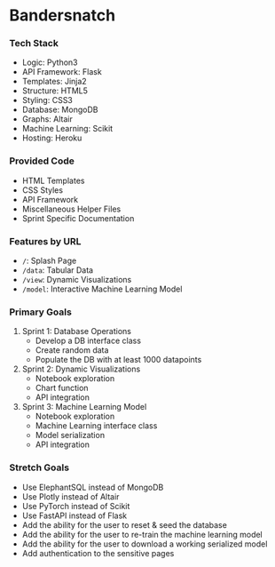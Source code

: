 # Bandersnatch

### Tech Stack
- Logic: Python3
- API Framework: Flask
- Templates: Jinja2
- Structure: HTML5
- Styling: CSS3
- Database: MongoDB
- Graphs: Altair
- Machine Learning: Scikit
- Hosting: Heroku

### Provided Code
- HTML Templates
- CSS Styles
- API Framework
- Miscellaneous Helper Files
- Sprint Specific Documentation

### Features by URL
- `/`: Splash Page
- `/data`: Tabular Data
- `/view`: Dynamic Visualizations
- `/model`: Interactive Machine Learning Model

### Primary Goals
1. Sprint 1: Database Operations
	- Develop a DB interface class
	- Create random data
	- Populate the DB with at least 1000 datapoints
2. Sprint 2: Dynamic Visualizations
	- Notebook exploration
	- Chart function
	- API integration
3. Sprint 3: Machine Learning Model
	- Notebook exploration
	- Machine Learning interface class
	- Model serialization
	- API integration

### Stretch Goals
- Use ElephantSQL instead of MongoDB
- Use Plotly instead of Altair
- Use PyTorch instead of Scikit
- Use FastAPI instead of Flask
- Add the ability for the user to reset & seed the database
- Add the ability for the user to re-train the machine learning model
- Add the ability for the user to download a working serialized model
- Add authentication to the sensitive pages
